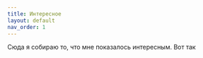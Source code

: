 ```yaml
---
title: Интересное
layout: default
nav_order: 1
---
```


Сюда я собираю то, что мне показалось интересным. Вот так
